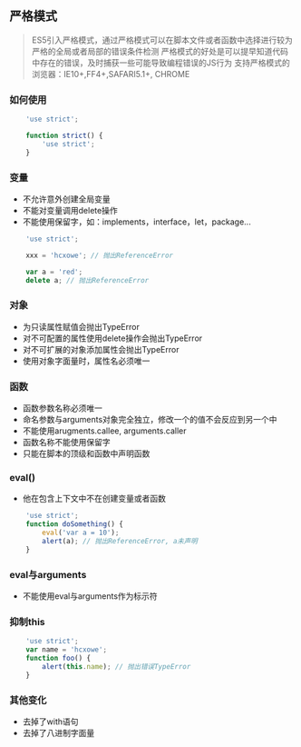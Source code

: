 ## 严格模式

> ES5引入严格模式，通过严格模式可以在脚本文件或者函数中选择进行较为严格的全局或者局部的错误条件检测
> 严格模式的好处是可以提早知道代码中存在的错误，及时捕获一些可能导致编程错误的JS行为
> 支持严格模式的浏览器：IE10+,FF4+,SAFARI5.1+, CHROME

### 如何使用

```js
    'use strict';

    function strict() {
        'use strict';
    }
```

### 变量

- 不允许意外创建全局变量
- 不能对变量调用delete操作
- 不能使用保留字，如：implements，interface，let，package...
```js
    'use strict';

    xxx = 'hcxowe'; // 抛出ReferenceError

    var a = 'red';
    delete a; // 抛出ReferenceError
```

### 对象

- 为只读属性赋值会抛出TypeError
- 对不可配置的属性使用delete操作会抛出TypeError
- 对不可扩展的对象添加属性会抛出TypeError
- 使用对象字面量时，属性名必须唯一

### 函数

- 函数参数名称必须唯一
- 命名参数与arguments对象完全独立，修改一个的值不会反应到另一个中
- 不能使用arugments.callee, arguments.caller
- 函数名称不能使用保留字
- 只能在脚本的顶级和函数中声明函数

### eval()

- 他在包含上下文中不在创建变量或者函数

```js
    'use strict';
    function doSomething() {
        eval('var a = 10');
        alert(a); // 抛出ReferenceError, a未声明
    }
```

### eval与arguments

- 不能使用eval与arguments作为标示符

### 抑制this

```js
    'use strict';
    var name = 'hcxowe';
    function foo() {
        alert(this.name); // 抛出错误TypeError
    }
```

### 其他变化

- 去掉了with语句
- 去掉了八进制字面量




